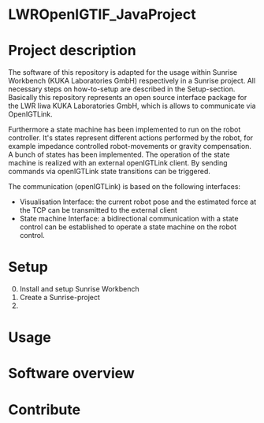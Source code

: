 # LWROpenIGTIF_JavaProject
Project description
===================
The software of this repository is adapted for the usage within Sunrise Workbench (KUKA Laboratories GmbH) respectively in a Sunrise project. All necessary steps on how-to-setup are described in the Setup-section.
Basically this repository represents an open source interface package for the LWR Iiwa KUKA Laboratories GmbH, which is allows to communicate via OpenIGTLink. 

Furthermore a state machine has been implemented to run on the robot controller. It's states represent different actions performed by the robot, for example impedance controlled robot-movements or gravity compensation. A bunch of states has been implemented. The operation of the state machine is realized with an external openIGTLink client. By sending commands via openIGTLink state transitions can be triggered. 

The communication (openIGTLink) is based on the following interfaces:

* Visualisation Interface: the current robot pose and the estimated force at the TCP can be transmitted to the external client
* State machine Interface: a bidirectional communication with a state control can be established to operate a state machine on the robot control. 

Setup
=====
0. Install and setup Sunrise Workbench
0. Create a Sunrise-project
0. 
Usage
=====
Software overview
===================
Contribute
==========
